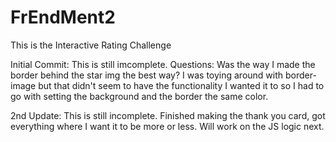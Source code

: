 # FrEndMent2
This is the Interactive Rating Challenge

Initial Commit:
This is still imcomplete.
Questions: 
Was the way I made the border behind the star img the best way? I was toying around with border-image but that didn't seem to have the functionality I wanted it to so I had to go with setting the background and the border the same color. 

2nd Update:
This is still incomplete.
Finished making the thank you card, got everything where I want it to be more or less. Will work on the JS logic next.
